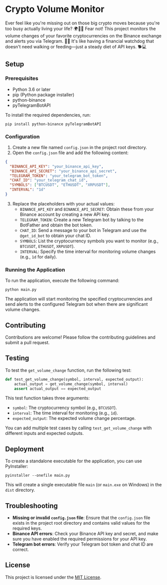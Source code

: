 # Crypto Volume Monitor

Ever feel like you're missing out on those big crypto moves because you're too busy actually living your life? 🌍🏃‍♂️ Fear not! This project monitors the volume changes of your favorite cryptocurrencies on the Binance exchange and alerts you via Telegram. 🚀📲 It's like having a financial watchdog that doesn't need walking or feeding—just a steady diet of API keys. 🐕💻



## Setup

### Prerequisites

- Python 3.6 or later
- pip (Python package installer)
- python-binance
- pyTelegramBotAPI

To install the required dependencies, run:

```
pip install python-binance pyTelegramBotAPI
```

### Configuration

1. Create a new file named `config.json` in the project root directory.
2. Open the `config.json` file and add the following content:

```json
{
  "BINANCE_API_KEY": "your_binance_api_key",
  "BINANCE_API_SECRET": "your_binance_api_secret",
  "TELEGRAM_TOKEN": "your_telegram_bot_token",
  "CHAT_ID": "your_telegram_chat_id",
  "SYMBOLS": ["BTCUSDT", "ETHUSDT", "XRPUSDT"],
  "INTERVAL": "1d"
}
```

3. Replace the placeholders with your actual values:
   - `BINANCE_API_KEY` and `BINANCE_API_SECRET`: Obtain these from your Binance account by creating a new API key.
   - `TELEGRAM_TOKEN`: Create a new Telegram bot by talking to the BotFather and obtain the bot token.
   - `CHAT_ID`: Send a message to your bot in Telegram and use the `@get_id_bot` to obtain your chat ID.
   - `SYMBOLS`: List the cryptocurrency symbols you want to monitor (e.g., `BTCUSDT`, `ETHUSDT`, `XRPUSDT`).
   - `INTERVAL`: Specify the time interval for monitoring volume changes (e.g., `1d` for daily).

### Running the Application

To run the application, execute the following command:

```
python main.py
```

The application will start monitoring the specified cryptocurrencies and send alerts to the configured Telegram bot when there are significant volume changes.

## Contributing

Contributions are welcome! Please follow the contributing guidelines and submit a pull request.

## Testing

To test the `get_volume_change` function, run the following test:

```python
def test_get_volume_change(symbol, interval, expected_output):
    actual_output = get_volume_change(symbol, interval)
    assert actual_output == expected_output
```

This test function takes three arguments:

- `symbol`: The cryptocurrency symbol (e.g., `BTCUSDT`).
- `interval`: The time interval for monitoring (e.g., `1d`).
- `expected_output`: The expected volume change percentage.

You can add multiple test cases by calling `test_get_volume_change` with different inputs and expected outputs.

## Deployment

To create a standalone executable for the application, you can use PyInstaller:

```
pyinstaller --onefile main.py
```

This will create a single executable file `main` (or `main.exe` on Windows) in the `dist` directory.

## Troubleshooting

- **Missing or invalid `config.json` file**: Ensure that the `config.json` file exists in the project root directory and contains valid values for the required keys.
- **Binance API errors**: Check your Binance API key and secret, and make sure you have enabled the required permissions for your API key.
- **Telegram bot errors**: Verify your Telegram bot token and chat ID are correct.

## License

This project is licensed under the [MIT License](LICENSE).
